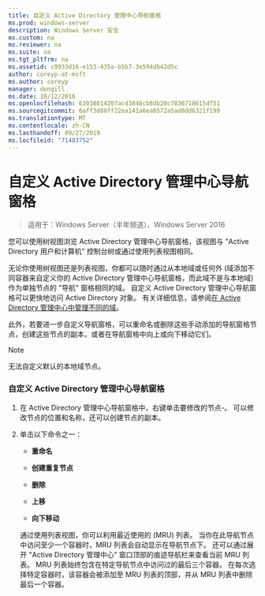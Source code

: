 ```yaml
---
title: 自定义 Active Directory 管理中心导航窗格
ms.prod: windows-server
description: Windows Server 安全
ms.custom: na
ms.reviewer: na
ms.suite: na
ms.tgt_pltfrm: na
ms.assetid: c9933d16-e153-435a-b5b7-3e594db42d5c
author: coreyp-at-msft
ms.author: coreyp
manager: dongill
ms.date: 10/12/2016
ms.openlocfilehash: 63038014207acd3846cb8db20c7836718615df51
ms.sourcegitcommit: 6aff3d88ff22ea141a6ea6572a5ad8dd6321f199
ms.translationtype: MT
ms.contentlocale: zh-CN
ms.lasthandoff: 09/27/2019
ms.locfileid: "71403752"
---
```

# <a name="customize-the-active-directory-administrative-center-navigation-pane"></a>自定义 Active Directory 管理中心导航窗格

>适用于：Windows Server（半年频道）、Windows Server 2016

  您可以使用树视图浏览 Active Directory 管理中心导航窗格，该视图与 "Active Directory 用户和计算机" 控制台树或通过使用列表视图相同。

 无论你使用树视图还是列表视图，你都可以随时通过从本地域或任何外 \(域添加不同容器来自定义你的 Active Directory 管理中心导航窗格，而此域不是与本地域\) 作为单独节点的 "导航" 窗格相同的域。 自定义 Active Directory 管理中心导航窗格可以更快地访问 Active Directory 对象。 有关详细信息，请参阅[在 Active Directory 管理中心中管理不同的域](manage-different-domains-in-active-directory-administrative-center.md)。

 此外，若要进一步自定义导航窗格，可以重命名或删除这些手动添加的导航窗格节点，创建这些节点的副本，或者在导航窗格中向上或向下移动它们。

> [!NOTE]
>  无法自定义默认的本地域节点。

### <a name="to-customize-the-active-directory-administrative-center-navigation-pane"></a>自定义 Active Directory 管理中心导航窗格

1. 在 Active Directory 管理中心导航窗格中，右键单击要修改的节点\-。 可以修改节点的位置和名称，还可以创建节点的副本。

2. 单击以下命令之一：

   -   **重命名**

   -   **创建重复节点**

   -   **删除**

   -   **上移**

   -   **向下移动**

   通过使用列表视图，你可以利用最近使用的 \(MRU\) 列表。 当你在此导航节点中访问至少一个容器时，MRU 列表会自动显示在导航节点下。 还可以通过展开 "Active Directory 管理中心" 窗口顶部的痕迹导航栏来查看当前 MRU 列表。 MRU 列表始终包含在特定导航节点中访问过的最后三个容器。 在每次选择特定容器时，该容器会被添加至 MRU 列表的顶部，并从 MRU 列表中删除最后一个容器。

  


